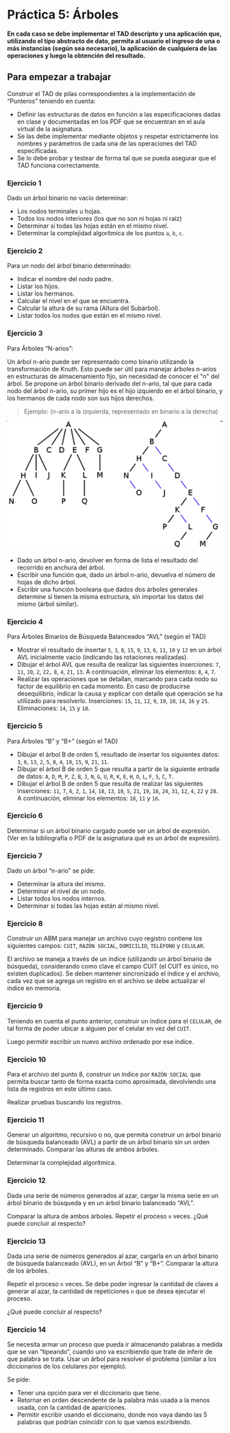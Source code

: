 # Práctica 5: Árboles

**En cada caso se debe implementar el TAD descripto y una aplicación que,
utilizando el tipo abstracto de dato, permita al usuario el ingreso de una o más
instancias (según sea necesario), la aplicación de cualquiera de las operaciones
y luego la obtención del resultado.**

## Para empezar a trabajar

Construir el TAD de pilas correspondientes a la implementación de “Punteros” teniendo en cuenta:

- Definir las estructuras de datos en función a las especificaciones dadas en
  clase y documentadas en los PDF que se encuentran en el aula virtual de la
  asignatura.
- Se las debe implementar mediante objetos y respetar estrictamente los nombres
  y parámetros de cada una de las operaciones del TAD especificadas.
- Se lo debe probar y testear de forma tal que se pueda asegurar que el TAD
  funciona correctamente.


### Ejercicio 1
Dado un árbol binario no vacío determinar:

* Los nodos terminales u hojas.
* Todos los nodos interiores (los que no son ni hojas ni raíz)
* Determinar si todas las hojas están en el mismo nivel.
* Determinar la complejidad algorítmica de los puntos `a`, `b`, `c`.


### Ejercicio 2
Para un nodo del árbol binario determinado:
* Indicar el nombre del nodo padre.
* Listar los hijos.
* Listar los hermanos.
* Calcular el nivel en el que se encuentra.
* Calcular la altura de su rama (Altura del Subárbol).
* Listar todos los nodos que están en el mismo nivel.


### Ejercicio 3
Para Árboles “N-arios”:

Un árbol n-ario puede ser representado como binario utilizando la transformación de
Knuth. Esto puede ser útil para manejar árboles n-arios en estructuras de
almacenamiento fijo, sin necesidad de conocer el "n" del árbol. Se propone un árbol
binario derivado del n-ario, tal que para cada nodo del árbol n-ario, su primer hijo es el
hijo izquierdo en el árbol binario, y los hermanos de cada nodo son sus hijos derechos.

> Ejemplo: (n-ario a la izquierda, representado en binario a la derecha)

![Árbol n-ario](imagenes/arbol-n-ario.png)

* Dado un árbol n-ario, devolver en forma de lista el resultado del recorrido en
anchura del árbol.
* Escribir una función que, dado un árbol n-ario, devuelva el número de hojas de
dicho árbol.
* Escribir una función booleana que dados dos árboles generales determine si
tienen la misma estructura, sin importar los datos del mismo (árbol similar).

### Ejercicio 4
Para Árboles Binarios de Búsqueda Balanceados “AVL” (según el TAD)

* Mostrar el resultado de insertar `5`, `3`, `8`, `15`, `9`, `13`, `6`, `11`, `10` y `12` en un árbol
AVL inicialmente vacío (indicando las rotaciones realizadas).
* Dibujar el árbol AVL que resulta de realizar las siguientes inserciones: `7`, `11`, `10`,
`2`, `22,` `8`, `4`, `21`, `13`. A continuación, eliminar los elementos: `8`, `4`, `7`.
* Realizar las operaciones que se detallan, marcando para cada nodo su factor
de equilibrio en cada momento. En caso de producirse desequilibrio, indicar la
causa y explicar con detalle qué operación se ha utilizado para resolverlo.
Inserciones: `15`, `11`, `12`, `9`, `19`, `10`, `14`, `16` y `25`. Eliminaciones: `14`, `15` y `10`. 


### Ejercicio 5
Para Árboles “B” y “B+” (según el TAD)

* Dibujar el árbol B de orden 5, resultado de insertar los siguientes datos: `3`, `6`,
`13`, `2`, `5`, `8`, `4`, `19`, `15`, `9`, `21`, `11`.
* Dibujar el árbol B de orden 5 que resulta a partir de la siguiente entrada de
datos: `A`, `D`, `M`, `P`, `Z`, `B`, `J`, `N`, `G`, `U`, `R`, `K`, `E`, `H`, `O`, `L`, `F`, `S`, `C`, `T`.
* Dibujar el árbol B de orden 5 que resulta de realizar las siguientes inserciones:
`11`, `7`, `6`, `2`, `1`, `14`, `18`, `13`, `10`, `5`, `21`, `19`, `16`, `24`, `31`, `12`, `4`, `22` y `28`. A continuación,
eliminar los elementos: `18`, `11` y `16`.


### Ejercicio 6
Determinar si un árbol binario cargado puede ser un árbol de expresión. (Ver en la bibliografía o PDF de la asignatura qué es un árbol de expresión).


### Ejercicio 7
Dado un árbol “n-ario” se pide:
* Determinar la altura del mismo.
* Determinar el nivel de un nodo.
* Listar todos los nodos internos.
* Determinar si todas las hojas están al mismo nivel. 


### Ejercicio 8
Construir un ABM para manejar un archivo cuyo registro contiene los siguientes
campos: `CUIT`, `RAZÓN SOCIAL`, `DOMICILIO`, `TELÉFONO` y `CELULAR`.

El archivo se maneja a través de un índice (utilizando un árbol binario de búsqueda), considerando como clave el
campo CUIT (el CUIT es único, no existen duplicados). Se deben mantener sincronizado el índice y el archivo, cada
vez que se agrega un registro en el archivo se debe actualizar el índice en memoria. 


### Ejercicio 9
Teniendo en cuenta el punto anterior, construir un índice para el `CELULAR`, de tal
    forma de poder ubicar a alguien por el celular en vez del `CUIT`.

Luego permitir escribir un nuevo archivo ordenado por ese índice.


### Ejercicio 10
Para el archivo del punto 8, construir un índice por `RAZÓN SOCIAL` que permita buscar
    tanto de forma exacta como aproximada, devolviendo una lista de registros en este
    último caso.

Realizar pruebas buscando los registros.


### Ejercicio 11
Generar un algoritmo, recursivo o no, que permita construir un árbol binario de
    búsqueda balanceado (AVL) a partir de un árbol binario sin un orden determinado.
    Comparar las alturas de ambos árboles.

Determinar la complejidad algorítmica.


### Ejercicio 12
Dada una serie de números generados al azar, cargar la misma serie en un árbol
    binario de búsqueda y en un árbol binario balanceado “AVL”.

Comparar la altura de ambos árboles. Repetir el proceso `n` veces. ¿Qué puede concluir al respecto?


### Ejercicio 13
Dada una serie de números generados al azar, cargarla en un árbol binario de
    búsqueda balanceado (AVL), en un Árbol “B” y “B+”. Comparar la altura de los árboles.

Repetir el proceso `n` veces. Se debe poder ingresar la cantidad de claves a generar al
    azar, la cantidad de repeticiones `n` que se desea ejecutar el proceso.

¿Qué puede concluir al respecto?


### Ejercicio 14
Se necesita armar un proceso que pueda ir almacenando palabras a medida que se van
    “tipeando”, cuando uno va escribiendo que trate de inferir de que palabra se trata. 
Usar un árbol para resolver el problema (similar a los diccionarios de los celulares por ejemplo).

Se pide:
* Tener una opción para ver el diccionario que tiene.
* Retornar en orden descendente de la palabra más usada a la menos usada, con la cantidad de apariciones.
* Permitir escribir usando el diccionario, donde nos vaya dando las 5 palabras que podrían coincidir con lo que vamos escribiendo. 

